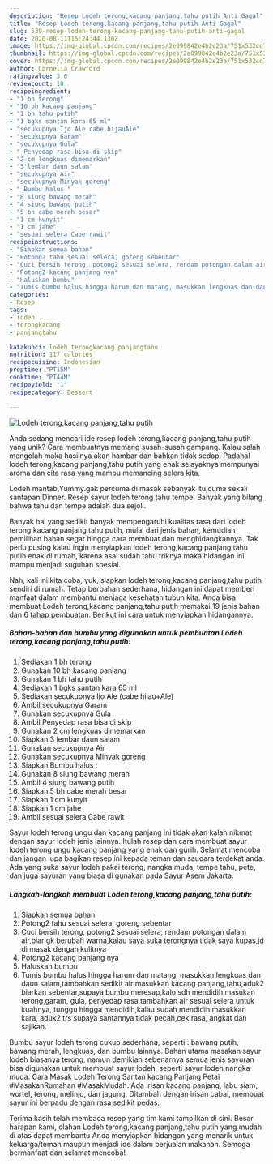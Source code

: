 ```yaml
---
description: "Resep Lodeh terong,kacang panjang,tahu putih Anti Gagal"
title: "Resep Lodeh terong,kacang panjang,tahu putih Anti Gagal"
slug: 539-resep-lodeh-terong-kacang-panjang-tahu-putih-anti-gagal
date: 2020-08-11T15:24:44.130Z
image: https://img-global.cpcdn.com/recipes/2e099842e4b2e23a/751x532cq70/lodeh-terongkacang-panjangtahu-putih-foto-resep-utama.jpg
thumbnail: https://img-global.cpcdn.com/recipes/2e099842e4b2e23a/751x532cq70/lodeh-terongkacang-panjangtahu-putih-foto-resep-utama.jpg
cover: https://img-global.cpcdn.com/recipes/2e099842e4b2e23a/751x532cq70/lodeh-terongkacang-panjangtahu-putih-foto-resep-utama.jpg
author: Cornelia Crawford
ratingvalue: 3.6
reviewcount: 10
recipeingredient:
- "1 bh terong"
- "10 bh kacang panjang"
- "1 bh tahu putih"
- "1 bgks santan kara 65 ml"
- "secukupnya Ijo Ale cabe hijauAle"
- "secukupnya Garam"
- "secukupnya Gula"
- " Penyedap rasa bisa di skip"
- "2 cm lengkuas dimemarkan"
- "3 lembar daun salam"
- "secukupnya Air"
- "secukupnya Minyak goreng"
- " Bumbu halus "
- "8 siung bawang merah"
- "4 siung bawang putih"
- "5 bh cabe merah besar"
- "1 cm kunyit"
- "1 cm jahe"
- "sesuai selera Cabe rawit"
recipeinstructions:
- "Siapkan semua bahan"
- "Potong2 tahu sesuai selera, goreng sebentar"
- "Cuci bersih terong, potong2 sesuai selera, rendam potongan dalam air,biar gk berubah warna,kalau saya suka terongnya tidak saya kupas,jd di masak dengan kulitnya"
- "Potong2 kacang panjang nya"
- "Haluskan bumbu"
- "Tumis bumbu halus hingga harum dan matang, masukkan lengkuas dan daun salam,tambahkan sedikit air masukkan kacang panjang,tahu,aduk2 biarkan sebentar,supaya bumbu meresap,kalo sdh mendidih masukan terong,garam, gula, penyedap rasa,tambahkan air sesuai selera untuk kuahnya, tunggu hingga mendidih,kalau sudah mendidih masukkan kara, aduk2 trs supaya santannya tidak pecah,cek rasa, angkat dan sajikan."
categories:
- Resep
tags:
- lodeh
- terongkacang
- panjangtahu

katakunci: lodeh terongkacang panjangtahu 
nutrition: 117 calories
recipecuisine: Indonesian
preptime: "PT15M"
cooktime: "PT44M"
recipeyield: "1"
recipecategory: Dessert

---
```



![Lodeh terong,kacang panjang,tahu putih](https://img-global.cpcdn.com/recipes/2e099842e4b2e23a/751x532cq70/lodeh-terongkacang-panjangtahu-putih-foto-resep-utama.jpg)

Anda sedang mencari ide resep lodeh terong,kacang panjang,tahu putih yang unik? Cara membuatnya memang susah-susah gampang. Kalau salah mengolah maka hasilnya akan hambar dan bahkan tidak sedap. Padahal lodeh terong,kacang panjang,tahu putih yang enak selayaknya mempunyai aroma dan cita rasa yang mampu memancing selera kita.

Lodeh mantab,Yummy.gak percuma di masak sebanyak itu,cuma sekali santapan Dinner. Resep sayur lodeh terong tahu tempe. Banyak yang bilang bahwa tahu dan tempe adalah dua sejoli.

Banyak hal yang sedikit banyak mempengaruhi kualitas rasa dari lodeh terong,kacang panjang,tahu putih, mulai dari jenis bahan, kemudian pemilihan bahan segar hingga cara membuat dan menghidangkannya. Tak perlu pusing kalau ingin menyiapkan lodeh terong,kacang panjang,tahu putih enak di rumah, karena asal sudah tahu triknya maka hidangan ini mampu menjadi suguhan spesial.


Nah, kali ini kita coba, yuk, siapkan lodeh terong,kacang panjang,tahu putih sendiri di rumah. Tetap berbahan sederhana, hidangan ini dapat memberi manfaat dalam membantu menjaga kesehatan tubuh kita. Anda bisa membuat Lodeh terong,kacang panjang,tahu putih memakai 19 jenis bahan dan 6 tahap pembuatan. Berikut ini cara untuk menyiapkan hidangannya.

<!--inarticleads1-->

##### Bahan-bahan dan bumbu yang digunakan untuk pembuatan Lodeh terong,kacang panjang,tahu putih:

1. Sediakan 1 bh terong
1. Gunakan 10 bh kacang panjang
1. Gunakan 1 bh tahu putih
1. Sediakan 1 bgks santan kara 65 ml
1. Sediakan secukupnya Ijo Ale (cabe hijau+Ale)
1. Ambil secukupnya Garam
1. Gunakan secukupnya Gula
1. Ambil  Penyedap rasa bisa di skip
1. Gunakan 2 cm lengkuas dimemarkan
1. Siapkan 3 lembar daun salam
1. Gunakan secukupnya Air
1. Gunakan secukupnya Minyak goreng
1. Siapkan  Bumbu halus :
1. Gunakan 8 siung bawang merah
1. Ambil 4 siung bawang putih
1. Siapkan 5 bh cabe merah besar
1. Siapkan 1 cm kunyit
1. Siapkan 1 cm jahe
1. Ambil sesuai selera Cabe rawit


Sayur lodeh terong ungu dan kacang panjang ini tidak akan kalah nikmat dengan sayur lodeh jenis lainnya. Itulah resep dan cara membuat sayur lodeh terong ungu kacang panjang yang enak dan gurih. Selamat mencoba dan jangan lupa bagikan resep ini kepada teman dan saudara terdekat anda. Ada yang suka sayur lodeh pakai terong, nangka muda, tempe tahu, pete, dan juga sayuran yang biasa di gunakan pada Sayur Asem Jakarta. 

<!--inarticleads2-->

##### Langkah-langkah membuat Lodeh terong,kacang panjang,tahu putih:

1. Siapkan semua bahan
1. Potong2 tahu sesuai selera, goreng sebentar
1. Cuci bersih terong, potong2 sesuai selera, rendam potongan dalam air,biar gk berubah warna,kalau saya suka terongnya tidak saya kupas,jd di masak dengan kulitnya
1. Potong2 kacang panjang nya
1. Haluskan bumbu
1. Tumis bumbu halus hingga harum dan matang, masukkan lengkuas dan daun salam,tambahkan sedikit air masukkan kacang panjang,tahu,aduk2 biarkan sebentar,supaya bumbu meresap,kalo sdh mendidih masukan terong,garam, gula, penyedap rasa,tambahkan air sesuai selera untuk kuahnya, tunggu hingga mendidih,kalau sudah mendidih masukkan kara, aduk2 trs supaya santannya tidak pecah,cek rasa, angkat dan sajikan.


Bumbu sayur lodeh terong cukup sederhana, seperti : bawang putih, bawang merah, lengkuas, dan bumbu lainnya. Bahan utama masakan sayur lodeh biasanya terong, namun demikian sebenarnya semua jenis sayuran bisa digunakan untuk membuat sayur lodeh, seperti sayur lodeh nangka muda. Cara Masak Lodeh Terong Santan kacang Panjang Petai #MasakanRumahan #MasakMudah. Ada irisan kacang panjang, labu siam, wortel, terong, melinjo, dan jagung. Ditambah dengan irisan cabai, membuat sayur ini berpadu dengan rasa sedikit pedas. 

Terima kasih telah membaca resep yang tim kami tampilkan di sini. Besar harapan kami, olahan Lodeh terong,kacang panjang,tahu putih yang mudah di atas dapat membantu Anda menyiapkan hidangan yang menarik untuk keluarga/teman maupun menjadi ide dalam berjualan makanan. Semoga bermanfaat dan selamat mencoba!
